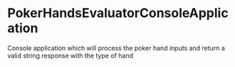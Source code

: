 # PokerHandsEvaluatorConsoleApplication
Console application which  will process the poker hand  inputs and return a valid string response with the type of hand
